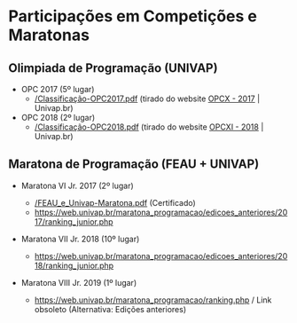 # Participações em Competições e Maratonas

## Olimpiada de Programação (UNIVAP)
* OPC 2017 (5º lugar)
  - [/Classificação-OPC2017.pdf](Classificação-OPC2017.pdf) (tirado do website [OPCX - 2017](https://www1.univap.br/wagner/Olimp2017.zip) | Univap.br)
* OPC 2018 (2º lugar)
  - [/Classificação-OPC2018.pdf](Classificação-OPC2018.pdf) (tirado do website [OPCXI - 2018](https://www1.univap.br/wagner/Olimp2018.zip) | Univap.br)

## Maratona de Programação (FEAU + UNIVAP)
* Maratona VI Jr. 2017 (2º lugar)
  - [/FEAU_e_Univap-Maratona.pdf](FEAU_e_Univap-Maratona.pdf) (Certificado)
  - https://web.univap.br/maratona_programacao/edicoes_anteriores/2017/ranking_junior.php

* Maratona VII Jr. 2018 (10º lugar)
  - https://web.univap.br/maratona_programacao/edicoes_anteriores/2018/ranking_junior.php

* Maratona VIII Jr. 2019 (1º lugar)
  - https://web.univap.br/maratona_programacao/ranking.php / Link obsoleto (Alternativa: Edições anteriores)
